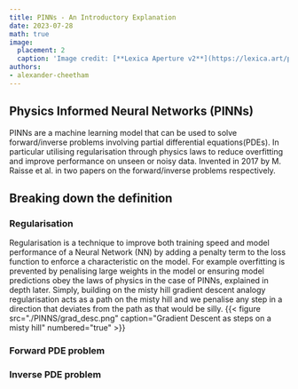 ```yaml
---
title: PINNs - An Introductory Explanation
date: 2023-07-28
math: true
image:
  placement: 2
  caption: 'Image credit: [**Lexica Aperture v2**](https://lexica.art/prompt/79d0a820-627a-48c7-88eb-05ae0a63eba2)'
authors:
- alexander-cheetham
---
```


## Physics Informed Neural Networks (PINNs)
PINNs are a machine learning model that can be used to solve forward/inverse problems involving partial differential equations(PDEs). In particular utilising regularisation through physics laws to reduce overfitting and improve performance on unseen or noisy data. Invented in 2017 by M. Raisse et al. in two papers on the forward/inverse problems respectively.

## Breaking down the definition

### Regularisation
Regularisation is a technique to improve both training speed and model performance of a Neural Network (NN) by adding a penalty term to the loss function to enforce a characteristic on the model. For example overfitting is prevented by penalising large weights in the model or ensuring model predictions obey the laws of physics in the case of PINNs, explained in depth later. Simply, building on the misty hill gradient descent analogy  regularisation acts as a path on the misty hill and we penalise any step in a direction that deviates from the path as that would be silly.
{{< figure src="./PINNS/grad_desc.png" caption="Gradient Descent as steps on a misty hill" numbered="true" >}}


### Forward PDE problem
### Inverse PDE problem
